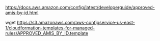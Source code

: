 https://docs.aws.amazon.com/config/latest/developerguide/approved-amis-by-id.html

wget https://s3.amazonaws.com/aws-configservice-us-east-1/cloudformation-templates-for-managed-rules/APPROVED_AMIS_BY_ID.template


